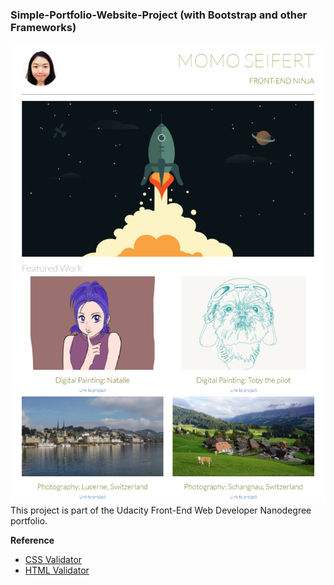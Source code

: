 ### Simple-Portfolio-Website-Project (with Bootstrap and other Frameworks)
![screenshot](/screenshot.png)
This project is part of the Udacity Front-End Web Developer Nanodegree portfolio. 

**Reference**
- [CSS Validator](https://jigsaw.w3.org/css-validator/#validate_by_input)
- [HTML Validator](https://validator.w3.org/#validate_by_input)
